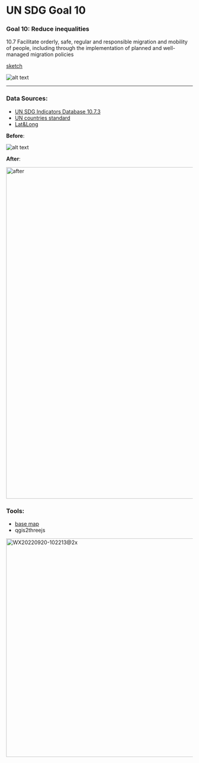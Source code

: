 # UN SDG Goal 10
### Goal 10: Reduce inequalities
10.7 Facilitate orderly, safe, regular and responsible migration and mobility of people, including through the implementation of planned and well-managed migration policies

<u>[sketch](https://github.com/miaomiaorepo/Major-Studio1/blob/main/01B-sketch/ReadMe.md)</u>

![alt text](https://user-images.githubusercontent.com/19495692/191180861-9320fe43-d953-4c90-b0fb-24bea2ceb7f6.jpg)

***
### Data Sources: 
* [UN SDG Indicators Database 10.7.3](https://unstats.un.org/sdgs/dataportal/database)
* [UN countries standard](https://unstats.un.org/unsd/methodology/m49/)
* [Lat&Long](https://developers.google.com/public-data/docs/canonical/countries_csv)

**Before**:  

![alt text](https://user-images.githubusercontent.com/19495692/191281896-b74e5816-1722-445c-becc-a767ca1157ab.png)

**After**:  

<img width="892" alt="after" src="https://user-images.githubusercontent.com/19495692/191283904-306f410d-606b-4ee1-9fc6-855daa29ca8d.png">

### Tools:
* [base map](https://api.mapbox.com/styles/v1/meishuke839/ckg1ufusm05sr19p07305vx5j.html?fresh=true&title=copy&access_token=pk.eyJ1IjoibWVpc2h1a2U4MzkiLCJhIjoiY2tnMXVmMWJ5MDJldDMybGlsMDZ5djJmNiJ9.1jMRjBhk0-71kF9w0FDeIA#1.07/-13.2/-43.8)
* qgis2threejs
<img width="588" alt="WX20220920-102213@2x" src="https://user-images.githubusercontent.com/19495692/191283633-3ff0a810-a0f6-4966-a9dc-5e0cb6ba3e20.png">
